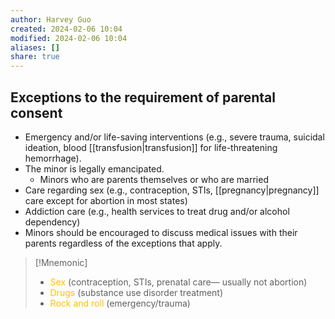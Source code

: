 ```yaml
---
author: Harvey Guo
created: 2024-02-06 10:04
modified: 2024-02-06 10:04
aliases: []
share: true
---
```

## Exceptions to the requirement of parental consent
- Emergency and/or life-saving interventions (e.g., severe trauma, suicidal ideation, blood [[transfusion|transfusion]] for life-threatening hemorrhage).  
- The minor is legally emancipated.
	- Minors who are parents themselves or who are married
- Care regarding sex (e.g., contraception, STIs, [[pregnancy|pregnancy]] care except for abortion in most states)  
- Addiction care (e.g., health services to treat drug and/or alcohol dependency) 
- Minors should be encouraged to discuss medical issues with their parents regardless of the exceptions that apply.
>[!Mnemonic] 
>- <font color="#ffc000">Sex</font> (contraception, STIs, prenatal care—
usually not abortion)
>- <font color="#ffc000">Drugs</font> (substance use disorder treatment)
>- <font color="#ffc000">Rock and roll</font> (emergency/trauma)